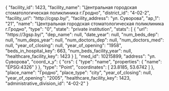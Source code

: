 {
    "facility_id": 1423,
    "facility_name": "Центральная городская стоматологическая поликлиника г.Гродно",
    "district_id": "4-02-2",
    "facility_url": "http:\/\/cgsp.by\/",
    "facility_address": "ул. Суворова",
    "ap_1": "21",
    "name": "Центральная городская стоматологическая поликлиника г.Гродно",
    "type": "0",
    "state": "private institution",
    "stats": [
        {
            "url": "https:\/\/3gsp.by\/",
            "dep_name": null,
            "date_year": null,
            "num_beds_dep": null,
            "num_deps_year": null,
            "num_doctors_dep": null,
            "num_doctors_med": null,
            "year_of_closing": null,
            "year_of_opening": "1958",
            "beds_in_hospital_key": 663,
            "num_beds_facility_year": null,
            "healthcare_facility_key": 1423
        }
    ],
    "med_id": 10215899,
    "address": "ул. Суворова",
    "coord_x_y": {
        "crs": {
            "type": "name",
            "properties": {
                "name": "EPSG:4326"
            }
        },
        "type": "Point",
        "coordinates": [
            23.8185,
            53.6742
        ]
    },
    "place_name": "Гродно",
    "place_type": "city",
    "year_of_closing": null,
    "year_of_opening": "2005",
    "healthcare_facility_key": 1423,
    "administrative_division_id": "4-02-2"
}